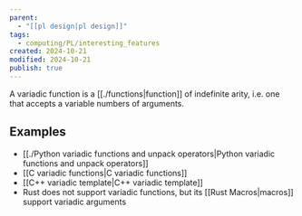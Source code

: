 ```yaml
---
parent:
  - "[[pl design|pl design]]"
tags:
  - computing/PL/interesting_features
created: 2024-10-21
modified: 2024-10-21
publish: true
---
```

A variadic function is a [[./functions|function]] of indefinite arity, i.e. one that accepts a variable numbers of arguments.
## Examples
- [[./Python variadic functions and unpack operators|Python variadic functions and unpack operators]]
- [[C variadic functions|C variadic functions]]
- [[C++ variadic template|C++ variadic template]]
- Rust does not support variadic functions, but its [[Rust Macros|macros]] support variadic arguments